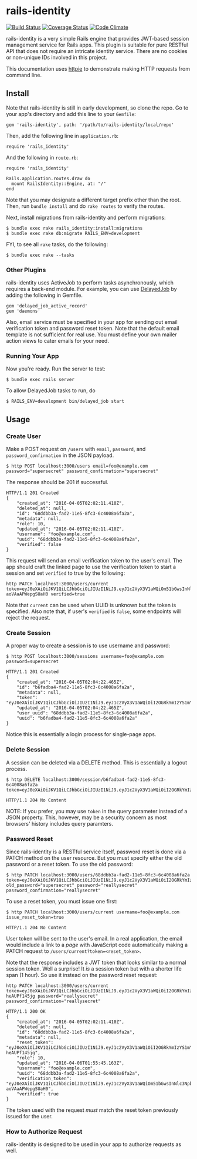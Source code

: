 # rails-identity

[![Build Status](https://travis-ci.org/davidan1981/rails-identity.svg?branch=master)](https://travis-ci.org/davidan1981/rails-identity)
[![Coverage Status](https://coveralls.io/repos/github/davidan1981/rails-identity/badge.svg?branch=master)](https://coveralls.io/github/davidan1981/rails-identity?branch=master)
[![Code Climate](https://codeclimate.com/github/davidan1981/rails-identity/badges/gpa.svg)](https://codeclimate.com/github/davidan1981/rails-identity)

rails-identity is a very simple Rails engine that provides JWT-based session
management service for Rails apps. This plugin is suitable for pure RESTful
API that does not require an intricate identity service. There are no
cookies or non-unique IDs involved in this project.

This documentation uses [httpie](https://github.zom/) to demonstrate making
HTTP requests from command line.

## Install

Note that rails-identity is still in early development, so clone the repo.
Go to your app's directory and add this line to your `Gemfile`:

    gem 'rails-identity', path: '/path/to/rails-identity/local/repo'

Then, add the following line in `application.rb`:

    require 'rails_identity'

And the following in `route.rb`:

    require 'rails_identity'

    Rails.application.routes.draw do
      mount RailsIdentity::Engine, at: "/"
    end

Note that you may designate a different target prefix other than the root.
Then, run `bundle install` and do `rake routes` to verify the routes.

Next, install migrations from rails-identity and perform migrations:

    $ bundle exec rake rails_identity:install:migrations
    $ bundle exec rake db:migrate RAILS_ENV=development

FYI, to see all `rake` tasks, do the following:

    $ bundle exec rake --tasks

### Other Plugins

rails-identity uses ActiveJob to perform tasks asynchronously, which
requires a back-end module. For example, you can use
[DelayedJob](https://github.com/collectiveidea/delayed_job) by adding the
following in Gemfile.

    gem 'delayed_job_active_record'
    gem 'daemons'
    
Also, email service must be specified in your app for sending out
email verification token and password reset token. Note that the 
default email template is not sufficient for real use. 
You must define your own mailer action views to cater emails for 
your need.

### Running Your App

Now you're ready. Run the server to test:

    $ bundle exec rails server

To allow DelayedJob tasks to run, do

    $ RAILS_ENV=development bin/delayed_job start

## Usage

### Create User

Make a POST request on `/users` with `email`, `password`, and
`password_confirmation` in the JSON payload.

    $ http POST localhost:3000/users email=foo@example.com password="supersecret" password_confirmation="supersecret"

The response should be 201 if successful.

    HTTP/1.1 201 Created
    {
        "created_at": "2016-04-05T02:02:11.410Z",
        "deleted_at": null,
        "id": "68ddbb3a-fad2-11e5-8fc3-6c4008a6fa2a",
        "metadata": null,
        "role": 10,
        "updated_at": "2016-04-05T02:02:11.410Z",
        "username": "foo@example.com",
        "uuid": "68ddbb3a-fad2-11e5-8fc3-6c4008a6fa2a",
        "verified": false
    }
    
This request will send an email verification token to the user's email.
The app should craft the linked page to use the verification token to
start a session and set `verified` to true by the following:

    http PATCH localhost:3000/users/current token=eyJ0eXAiOiJKV1QiLCJhbGciOiJIUzI1NiJ9.eyJ1c2VyX3V1aWQiOm51bGwsInNlc3Npb25fdXVpZCI6IjU5YTQwODRjLTAwNWMtMTFlNi1hN2ExLTZjNDAwOGE2ZmEyYSIsInJvbGUiOm51bGwsImlhdCI6MTQ2MDQzMDczMiwiZXhwIjoxNDYwNDM0MzMyfQ.rdi5JT5NzI9iuXjWfhXjYhc0xF-aoVAaAPWepgSUaH0 verified=true
    
Note that `current` can be used when UUID is unknown but the token is specified.  Also note that, if user's `verified` is `false`, some endpoints will 
reject the request.

### Create Session

A proper way to create a session is to use username and password:

    $ http POST localhost:3000/sessions username=foo@example.com password=supersecret

    HTTP/1.1 201 Created
    {
        "created_at": "2016-04-05T02:04:22.465Z",
        "id": "b6fadba4-fad2-11e5-8fc3-6c4008a6fa2a",
        "metadata": null,
        "token": "eyJ0eXAiOiJKV1QiLCJhbGciOiJIUzI1NiJ9.eyJ1c2VyX3V1aWQiOiI2OGRkYmIzYS1mYWQyLTExZTUtOGZjMy02YzQwMDhhNmZhMmEiLCJzZXNzaW9uX3V1aWQiOiJiNmZhZGJhNC1mYWQyLTExZTUtOGZjMy02YzQwMDhhNmZhMmEiLCJyb2xlIjoxMCwiaWF0IjoxNDU5ODIxODYyLCJleHAiOjE0NjEwMzE0NjJ9.B9Ld00JvHUZT37THrwFrHzUwxIx6s3UFPbVCCwYzRrQ",
        "updated_at": "2016-04-05T02:04:22.465Z",
        "user_uuid": "68ddbb3a-fad2-11e5-8fc3-6c4008a6fa2a",
        "uuid": "b6fadba4-fad2-11e5-8fc3-6c4008a6fa2a"
    }

Notice this is essentially a login process for single-page apps.

### Delete Session

A session can be deleted via a DELETE method. This is essentially a logout
process.

    $ http DELETE localhost:3000/session/b6fadba4-fad2-11e5-8fc3-6c4008a6fa2a token=eyJ0eXAiOiJKV1QiLCJhbGciOiJIUzI1NiJ9.eyJ1c2VyX3V1aWQiOiI2OGRkYmIzYS1mYWQyLTExZTUtOGZjMy02YzQwMDhhNmZhMmEiLCJzZXNzaW9uX3V1aWQiOiJiNmZhZGJhNC1mYWQyLTExZTUtOGZjMy02YzQwMDhhNmZhMmEiLCJyb2xlIjoxMCwiaWF0IjoxNDU5ODIxODYyLCJleHAiOjE0NjEwMzE0NjJ9.B9Ld00JvHUZT37THrwFrHzUwxIx6s3UFPbVCCwYzRrQ

    HTTP/1.1 204 No Content

NOTE: If you prefer, you may use `token` in the query parameter instead of a JSON property. This, however, may be a security concern as most browsers' history includes query paramters.

### Password Reset

Since rails-identity is a RESTful service itself, password reset is done via
a PATCH method on the user resource. But you must specify either the old
password or a reset token. To use the old password:

    $ http PATCH localhost:3000/users/68ddbb3a-fad2-11e5-8fc3-6c4008a6fa2a token=eyJ0eXAiOiJKV1QiLCJhbGciOiJIUzI1NiJ9.eyJ1c2VyX3V1aWQiOiI2OGRkYmIzYS1mYWQyLTExZTUtOGZjMy02YzQwMDhhNmZhMmEiLCJzZXNzaW9uX3V1aWQiOiJiNmZhZGJhNC1mYWQyLTExZTUtOGZjMy02YzQwMDhhNmZhMmEiLCJyb2xlIjoxMCwiaWF0IjoxNDU5ODIxODYyLCJleHAiOjE0NjEwMzE0NjJ9.B9Ld00JvHUZT37THrwFrHzUwxIx6s3UFPbVCCwYzRrQ old_password="supersecret" password="reallysecret" password_confirmation="reallysecret"

To use a reset token, you must issue one first:

    $ http PATCH localhost:3000/users/current username=foo@example.com issue_reset_token=true

    HTTP/1.1 204 No Content

User token will be sent to the user's email. In a real application, the email
would include a link to a _page_ with JavaScript code automatically making a
PATCH request to `/users/current?token=<reset_token>`.

Note that the response includes a JWT token that looks similar to a normal
session token. Well a surprise! It _is_ a session token but with a shorter life span (1
hour). So use it instead on the password reset request:

    http PATCH localhost:3000/users/current token=eyJ0eXAiOiJKV1QiLCJhbGciOiJIUzI1NiJ9.eyJ1c2VyX3V1aWQiOiI2OGRkYmIzYS1mYWQyLTExZTUtOGZjMy02YzQwMDhhNmZhMmEiLCJzZXNzaW9uX3V1aWQiOiIzYjI5ZGI4OC1mYjlhLTExZTUtODNhOC02YzQwMDhhNmZhMmEiLCJyb2xlIjoxMCwiaWF0IjoxNDU5OTA3NTU0LCJleHAiOjE0NTk5MTExNTR9.g4iosqm8dOVUL5ErtCggsNAOs4WQV2u-heAUPf145jg password="reallysecret" password_confirmation="reallysecret"

    HTTP/1.1 200 OK
    {
        "created_at": "2016-04-05T02:02:11.410Z",
        "deleted_at": null,
        "id": "68ddbb3a-fad2-11e5-8fc3-6c4008a6fa2a",
        "metadata": null,
        "reset_token": "eyJ0eXAiOiJKV1QiLCJhbGciOiJIUzI1NiJ9.eyJ1c2VyX3V1aWQiOiI2OGRkYmIzYS1mYWQyLTExZTUtOGZjMy02YzQwMDhhNmZhMmEiLCJzZXNzaW9uX3V1aWQiOiIzYjI5ZGI4OC1mYjlhLTExZTUtODNhOC02YzQwMDhhNmZhMmEiLCJyb2xlIjoxMCwiaWF0IjoxNDU5OTA3NTU0LCJleHAiOjE0NTk5MTExNTR9.g4iosqm8dOVUL5ErtCggsNAOs4WQV2u-heAUPf145jg",
        "role": 10,
        "updated_at": "2016-04-06T01:55:45.163Z",
        "username": "foo@example.com",
        "uuid": "68ddbb3a-fad2-11e5-8fc3-6c4008a6fa2a",
        "verification_token": "eyJ0eXAiOiJKV1QiLCJhbGciOiJIUzI1NiJ9.eyJ1c2VyX3V1aWQiOm51bGwsInNlc3Npb25fdXVpZCI6IjU5YTQwODRjLTAwNWMtMTFlNi1hN2ExLTZjNDAwOGE2ZmEyYSIsInJvbGUiOm51bGwsImlhdCI6MTQ2MDQzMDczMiwiZXhwIjoxNDYwNDM0MzMyfQ.rdi5JT5NzI9iuXjWfhXjYhc0xF-aoVAaAPWepgSUaH0",
        "verified": true
    }

The token used with the request _must_ match the reset token previously 
issued for the user.

### How to Authorize Request

rails-identity is designed to be used in your app to authorize requests as
well.
